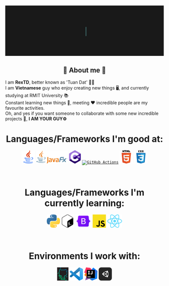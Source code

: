 <a href="https://github.com/rexxtd">![profile_presentation](./profile_presentation.gif)</a>

<h2 align="center"> 💬 About me 💬 </h2>

I am <b>RexTD</b>, better known as 'Tuan Dat' 👨‍💻<br />
I am <strong>Vietnamese</strong> guy who enjoy creating new things 🖥️, and currently studying at RMIT University 📚<br />
Constant learning new things 🤖, meeting ❤️ incredible people are my favourite activities.<br />
Oh, and yes if you want someone to collaborate with some new incredible projects 📨, <b>I AM YOUR GUY⚙️</b>

<h1 align="center"> Languages/Frameworks I'm good at: </h1>
<p align="center">
  <code><a href="https://www.java.com/en/"><img alt="Java" title="Java" src="./assets/java.png" height="42"></a></code>
  <code><a href="https://openjfx.io/"><img alt="JavaFX" title="JavaFX" src="./assets/javafx.png" height="42"></a></code>
  <code><a href="https://en.wikipedia.org/wiki/C_Sharp_(programming_language)"><img alt="C Sharp" title="C Sharp" src="./assets/csharp.png" height="42"></a></code>
  <code><a href="https://github.com/features/actions"><img alt="GitHub Actions" title="GitHub Actions" src="./assets/actions.png" height="42"></a></code>
  <code><a href="https://en.wikipedia.org/wiki/HTML"><img alt="HTML 5" title="HTML 5" src="./assets/html.png" height="42"></a></code>
  <code><a href="https://www.w3.org/Style/CSS/Overview.en.html"><img alt="CSS 3" title="CSS 3" src="./assets/css.png" height="42"></a></code>
</p>
<br>

<h1 align="center"> Languages/Frameworks I'm currently learning: </h1>
<p align="center">
  <code><a href="https://www.python.org/"><img alt="Python" title="Python" src="./assets/python.png" height="42"></a></code>
  <code><a href="https://www.gnu.org/software/bash"><img alt="Bash" title="Bash" src="./assets/bash.png" height="42"></a></code>
  <code><a href="https://getbootstrap.com"><img alt="Bootstrap" title="Bootstrap" src="./assets/bootstrap.png" height="42"></a></code>
  <code><a href="https://developer.mozilla.org/en-US/docs/Web/JavaScript"><img alt="JavaScript" title="JavaScript" src="./assets/js.png" height="42"></a></code>
  <code><a href="https://reactjs.org/"><img alt="ReactJS" title="ReactJS" src="./assets/react.png" height="42"></a></code>
</p>
<br>

<h1 align="center"> Environments I work with: </h1>
<p align="center">
  <code><a href="https://github.com/"><img alt="GitHub" title="GitHub" src="./assets/github.png" height="42"></a></code>
  <code><a href="https://code.visualstudio.com/"><img alt="Vs Code" title="Vs Code" src="./assets/vscode.png" height="42"></a></code>
  <code><a href="https://www.jetbrains.com/idea/"><img alt="IntelliJ IDEA" title="IntelliJ IDEA" src="./assets/intelliJ_IDEA.png" height="42"></a></code>
  <code><a href="https://unity.com/"><img alt="Unity" title="Unity" src="./assets/unity.png" height="42"></a></code>
</p>
<br>
